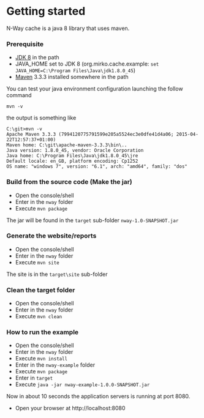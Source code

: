Getting started
===============

N-Way cache is a java 8 library that uses maven.

### Prerequisite

* [JDK 8](http://www.oracle.com/technetwork/java/javase/downloads/jdk8-downloads-2133151.html) in the path
* JAVA_HOME set to JDK 8 (org.mirko.cache.example: `set JAVA_HOME=C:\Program Files\Java\jdk1.8.0_45`)
* [Maven](https://maven.apache.org/download.cgi) 3.3.3 installed somewhere in the path

You can test your java environment configuration launching the follow command

`mvn -v`

the output is something like
 
    C:\git>mvn -v
    Apache Maven 3.3.3 (7994120775791599e205a5524ec3e0dfe41d4a06; 2015-04-22T12:57:37+01:00)
    Maven home: C:\git\apache-maven-3.3.3\bin\..
    Java version: 1.8.0_45, vendor: Oracle Corporation
    Java home: C:\Program Files\Java\jdk1.8.0_45\jre
    Default locale: en_GB, platform encoding: Cp1252
    OS name: "windows 7", version: "6.1", arch: "amd64", family: "dos"


### Build from the source code (Make the jar)

* Open the console/shell
* Enter in the `nway` folder
* Execute `mvn package`

The jar will be found in the `target` sub-folder `nway-1.0-SNAPSHOT.jar`

### Generate the website/reports

* Open the console/shell
* Enter in the `nway` folder
* Execute `mvn site`

The site is in the `target\site` sub-folder

### Clean the target folder

* Open the console/shell
* Enter in the `nway` folder
* Execute `mvn clean`

### How to run the example

* Open the console/shell
* Enter in the `nway` folder
* Execute `mvn install`
* Enter in the `nway-example` folder
* Execute `mvn package`
* Enter in `target`
* Execute `java -jar nway-example-1.0.0-SNAPSHOT.jar`

Now in about 10 seconds the application servers is running at port 8080.

* Open your browser at http://localhost:8080
